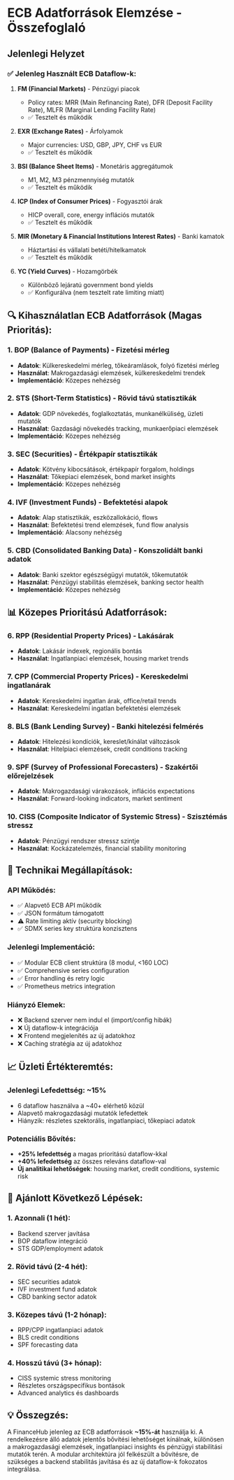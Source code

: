 # ECB Adatforrások Elemzése - Összefoglaló

## Jelenlegi Helyzet

### ✅ Jelenleg Használt ECB Dataflow-k:

1. **FM (Financial Markets)** - Pénzügyi piacok
   - Policy rates: MRR (Main Refinancing Rate), DFR (Deposit Facility Rate), MLFR (Marginal Lending Facility Rate)
   - ✅ Tesztelt és működik

2. **EXR (Exchange Rates)** - Árfolyamok
   - Major currencies: USD, GBP, JPY, CHF vs EUR
   - ✅ Tesztelt és működik

3. **BSI (Balance Sheet Items)** - Monetáris aggregátumok
   - M1, M2, M3 pénzmennyiség mutatók
   - ✅ Tesztelt és működik

4. **ICP (Index of Consumer Prices)** - Fogyasztói árak
   - HICP overall, core, energy inflációs mutatók
   - ✅ Tesztelt és működik

5. **MIR (Monetary & Financial Institutions Interest Rates)** - Banki kamatok
   - Háztartási és vállalati betéti/hitelkamatok
   - ✅ Tesztelt és működik

6. **YC (Yield Curves)** - Hozamgörbék
   - Különböző lejáratú government bond yields
   - ✅ Konfigurálva (nem tesztelt rate limiting miatt)

## 🔍 Kihasználatlan ECB Adatforrások (Magas Prioritás):

### 1. **BOP (Balance of Payments)** - Fizetési mérleg
- **Adatok**: Külkereskedelmi mérleg, tőkeáramlások, folyó fizetési mérleg
- **Használat**: Makrogazdasági elemzések, külkereskedelmi trendek
- **Implementáció**: Közepes nehézség

### 2. **STS (Short-Term Statistics)** - Rövid távú statisztikák
- **Adatok**: GDP növekedés, foglalkoztatás, munkanélküliség, üzleti mutatók
- **Használat**: Gazdasági növekedés tracking, munkaerőpiaci elemzések
- **Implementáció**: Közepes nehézség

### 3. **SEC (Securities)** - Értékpapír statisztikák
- **Adatok**: Kötvény kibocsátások, értékpapír forgalom, holdings
- **Használat**: Tőkepiaci elemzések, bond market insights
- **Implementáció**: Közepes nehézség

### 4. **IVF (Investment Funds)** - Befektetési alapok
- **Adatok**: Alap statisztikák, eszközallokáció, flows
- **Használat**: Befektetési trend elemzések, fund flow analysis
- **Implementáció**: Alacsony nehézség

### 5. **CBD (Consolidated Banking Data)** - Konszolidált banki adatok
- **Adatok**: Banki szektor egészségügyi mutatók, tőkemutatók
- **Használat**: Pénzügyi stabilitás elemzések, banking sector health
- **Implementáció**: Közepes nehézség

## 📊 Közepes Prioritású Adatforrások:

### 6. **RPP (Residential Property Prices)** - Lakásárak
- **Adatok**: Lakásár indexek, regionális bontás
- **Használat**: Ingatlanpiaci elemzések, housing market trends

### 7. **CPP (Commercial Property Prices)** - Kereskedelmi ingatlanárak
- **Adatok**: Kereskedelmi ingatlan árak, office/retail trends
- **Használat**: Kereskedelmi ingatlan befektetési elemzések

### 8. **BLS (Bank Lending Survey)** - Banki hitelezési felmérés
- **Adatok**: Hitelezési kondíciók, kereslet/kínálat változások
- **Használat**: Hitelpiaci elemzések, credit conditions tracking

### 9. **SPF (Survey of Professional Forecasters)** - Szakértői előrejelzések
- **Adatok**: Makrogazdasági várakozások, inflációs expectations
- **Használat**: Forward-looking indicators, market sentiment

### 10. **CISS (Composite Indicator of Systemic Stress)** - Szisztémás stressz
- **Adatok**: Pénzügyi rendszer stressz szintje
- **Használat**: Kockázatelemzés, financial stability monitoring

## 🔧 Technikai Megállapítások:

### API Működés:
- ✅ Alapvető ECB API működik
- ✅ JSON formátum támogatott
- ⚠️ Rate limiting aktív (security blocking)
- ✅ SDMX series key struktúra konzisztens

### Jelenlegi Implementáció:
- ✅ Modular ECB client struktúra (8 modul, <160 LOC)
- ✅ Comprehensive series configuration
- ✅ Error handling és retry logic
- ✅ Prometheus metrics integration

### Hiányzó Elemek:
- ❌ Backend szerver nem indul el (import/config hibák)
- ❌ Új dataflow-k integrációja
- ❌ Frontend megjelenítés az új adatokhoz
- ❌ Caching stratégia az új adatokhoz

## 📈 Üzleti Értékteremtés:

### Jelenlegi Lefedettség: ~15%
- 6 dataflow használva a ~40+ elérhető közül
- Alapvető makrogazdasági mutatók lefedettek
- Hiányzik: részletes szektorális, ingatlanpiaci, tőkepiaci adatok

### Potenciális Bővítés:
- **+25% lefedettség** a magas prioritású dataflow-kkal
- **+40% lefedettség** az összes releváns dataflow-val
- **Új analitikai lehetőségek**: housing market, credit conditions, systemic risk

## 🎯 Ajánlott Következő Lépések:

### 1. Azonnali (1 hét):
- Backend szerver javítása
- BOP dataflow integráció
- STS GDP/employment adatok

### 2. Rövid távú (2-4 hét):
- SEC securities adatok
- IVF investment fund adatok
- CBD banking sector adatok

### 3. Közepes távú (1-2 hónap):
- RPP/CPP ingatlanpiaci adatok
- BLS credit conditions
- SPF forecasting data

### 4. Hosszú távú (3+ hónap):
- CISS systemic stress monitoring
- Részletes országspecifikus bontások
- Advanced analytics és dashboards

## 💡 Összegzés:

A FinanceHub jelenleg az ECB adatforrások **~15%-át** használja ki. A rendelkezésre álló adatok jelentős bővítési lehetőséget kínálnak, különösen a makrogazdasági elemzések, ingatlanpiaci insights és pénzügyi stabilitási mutatók terén. A modular architektúra jól felkészült a bővítésre, de szükséges a backend stabilitás javítása és az új dataflow-k fokozatos integrálása. 
